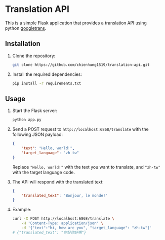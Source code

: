 # Translation API

This is a simple Flask application that provides a translation API using python [googletrans](https://py-googletrans.readthedocs.io/en/latest/).

## Installation

1. Clone the repository:

    ```bash
    git clone https://github.com/chienhung1519/translation-api.git
    ```

2. Install the required dependencies:

    ```bash
    pip install -r requirements.txt
    ```

## Usage

1. Start the Flask server:

    ```bash
    python app.py
    ```

2. Send a POST request to `http://localhost:6868/translate` with the following JSON payload:

    ```json
    {
        "text": "Hello, world!",
        "target_language": "zh-tw"
    }
    ```

    Replace `"Hello, world!"` with the text you want to translate, and `"zh-tw"` with the target language code.

3. The API will respond with the translated text:

    ```json
    {
        "translated_text": "Bonjour, le monde!"
    }
    ```

4. Example:

    ```bash
    curl -X POST http://localhost:6868/translate \
        -H 'Content-Type: application/json' \
        -d '{"text":"hi, how are you", "target_language": "zh-tw"}'
    # {"translated_text": "你好你好嗎"}
    ```
